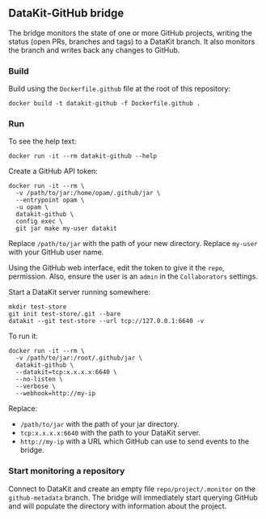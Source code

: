 ## DataKit-GitHub bridge

The bridge monitors the state of one or more GitHub projects, writing the status (open PRs, branches and tags) to a DataKit branch.
It also monitors the branch and writes back any changes to GitHub.


### Build

Build using the `Dockerfile.github` file at the root of this repository:

    docker build -t datakit-github -f Dockerfile.github .

### Run

To see the help text:

    docker run -it --rm datakit-github --help

Create a GitHub API token:

    docker run -it --rm \
      -v /path/to/jar:/home/opam/.github/jar \
      --entrypoint opam \
      -u opam \
      datakit-github \
      config exec \
      git jar make my-user datakit

Replace `/path/to/jar` with the path of your new directory.
Replace `my-user` with your GitHub user name.

Using the GitHub web interface, edit the token to give it the `repo`, permission.
Also, ensure the user is an `admin` in the `Collaborators` settings.

Start a DataKit server running somewhere:

    mkdir test-store
    git init test-store/.git --bare
    datakit --git test-store --url tcp://127.0.0.1:6640 -v


To run it:

    docker run -it --rm \
      -v /path/to/jar:/root/.github/jar \
      datakit-github \
      --datakit=tcp:x.x.x.x:6640 \
      --no-listen \
      --verbose \
      --webhook=http://my-ip

Replace:
- `/path/to/jar` with the path of your jar directory.
- `tcp:x.x.x.x:6640` with the path to your DataKit server.
- `http://my-ip` with a URL which GitHub can use to send events to the bridge.

### Start monitoring a repository

Connect to DataKit and create an empty file `repo/project/.monitor` on the `github-metadata` branch.
The bridge will immediately start querying GitHub and will populate the directory with information about the project.

